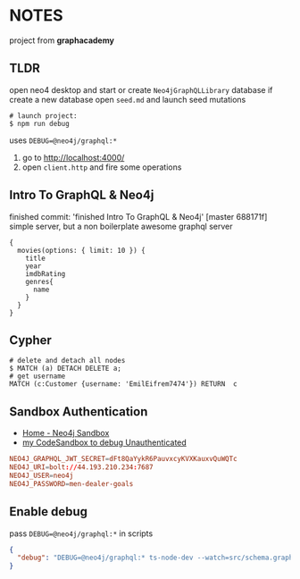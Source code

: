 # NOTES

project from **graphacademy**

## TLDR

open neo4 desktop and start or create `Neo4jGraphQLLibrary` database
if create a new database open `seed.md` and launch seed mutations

```shell
# launch project: 
$ npm run debug
```

uses `DEBUG=@neo4j/graphql:*`

1. go to <http://localhost:4000/>
2. open `client.http` and fire some operations

## Intro To GraphQL & Neo4j

finished commit: 'finished Intro To GraphQL & Neo4j'
[master 688171f]
simple server, but a non boilerplate awesome graphql server

```gql
{
  movies(options: { limit: 10 }) {
    title
    year
    imdbRating
    genres{
      name
    }
  }
}
```

## Cypher

```cypher
# delete and detach all nodes
$ MATCH (a) DETACH DELETE a;
# get username
MATCH (c:Customer {username: 'EmilEifrem7474'}) RETURN  c
```

## Sandbox Authentication

- [Home - Neo4j Sandbox](https://sandbox.neo4j.com/)
- [my CodeSandbox to debug Unauthenticated](https://codesandbox.io/s/affectionate-monad-ntd86)

```conf
NEO4J_GRAPHQL_JWT_SECRET=dFt8QaYykR6PauvxcyKVXKauxvQuWQTc
NEO4J_URI=bolt://44.193.210.234:7687
NEO4J_USER=neo4j
NEO4J_PASSWORD=men-dealer-goals
```

## Enable debug

pass `DEBUG=@neo4j/graphql:*` in scripts

```json
{
  "debug": "DEBUG=@neo4j/graphql:* ts-node-dev --watch=src/schema.graphql --respawn --debug --inspect=9226 -- src/main.ts"
}
```
